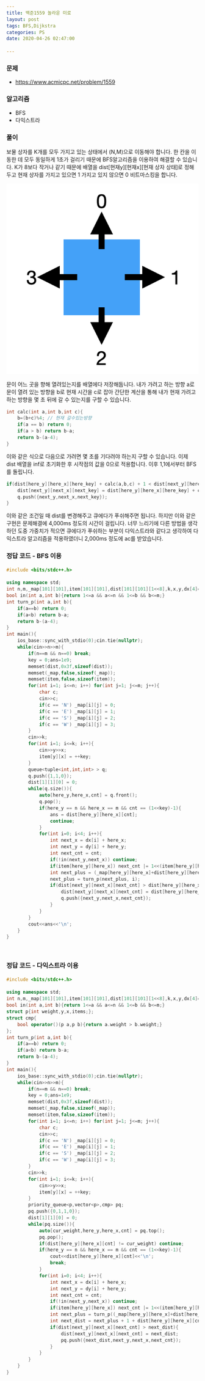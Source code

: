 ```yaml
---
title: 백준1559 놀라운 미로
layout: post
tags: BFS,Dijkstra
categories: PS
date: 2020-04-26 02:47:00

--- 
```


###  **문제** 
* https://www.acmicpc.net/problem/1559

###  **알고리즘** 
* BFS
* 다익스트라

###  **풀이**
보물 상자를 K개를 모두 가지고 있는 상태에서 (N,M)으로 이동해야 합니다. 한 칸을 이동한 데 모두 동일하게 1초가 걸리기 때문에 BFS알고리즘을 이용하여 해결할 수 있습니다. K가 8보다 작거나 같기 때문에 배열을 dist[현재y][현재x][현재 상자 상태]로 정해두고 현재 상자를 가지고 있으면 1 가지고 있지 않으면 0 비트마스킹을 합니다. 

![boj1559-1](/images/boj1559-1.png) 

문이 어느 곳을 향해 열려있는지를 배열에다 저장해둡니다. 내가 가려고 하는 방향 a로 문이 열려 있는 방향을 b로 현재 시간을 c로 잡아 간단한 계산을 통해 내가 현재 가려고 하는 방향을 몇 초 뒤에 갈 수 있는지를 구할 수 있습니다.

```c++
int calc(int a,int b,int c){
    b=(b+c)%4; // 현재 갈수있는방향
    if(a == b) return 0;
    if(a > b) return b-a;
    return b-(a-4);
}

```

이와 같은 식으로 다음으로 가려면 몇 초를 기다려야 하는지 구할 수 있습니다. 이제 dist 배열을 inf로 초기화한 후 시작점의 값을 0으로 적용합니다. 이후 1,1에서부터 BFS를 돌립니다.
```c++
if(dist[here_y][here_x][here_key] + calc(a,b,c) + 1 < dist[next_y][here_x][next_key]){
    dist[next_y][next_x][next_key] = dist[here_y][here_x][here_key] + calc(a,b,c) + 1;
    q.push({next_y,next_x,next_key});
}
```
이와 같은 조건일 때 dist를 변경해주고 큐에다가 푸쉬해주면 됩니다. 하지만 이와 같은 구현은 문제해결에 4,000ms 정도의 시간이 걸립니다. 너무 느리기에 다른 방법을 생각하던 도중 가중치가 적으면 큐에다가 푸쉬하는 부분이 다익스트라와 같다고 생각하여 다익스트라 알고리즘을 적용하였더니 2,000ms 정도에 ac를 받았습니다.

### 정답 코드 - BFS 이용
```c++
#include <bits/stdc++.h>

using namespace std;
int n,m,_map[101][101],item[101][101],dist[101][101][1<<8],k,x,y,dx[4]={0,1,0,-1},dy[4]={-1,0,1,0},key,ans;
bool in(int a,int b){return 1<=a && a<=n && 1<=b && b<=m;}
int turn_p(int a,int b){
    if(a==b) return 0;
    if(a<b) return b-a;
    return b-(a-4);
}
int main(){
    ios_base::sync_with_stdio(0);cin.tie(nullptr);
    while(cin>>n>>m){
        if(n==m && n==0) break;
        key = 0;ans=1e9;
        memset(dist,0x3f,sizeof(dist));
        memset(_map,false,sizeof(_map));
        memset(item,false,sizeof(item));
        for(int i=1; i<=n; i++) for(int j=1; j<=m; j++){
            char c;
            cin>>c;
            if(c == 'N') _map[i][j] = 0;
            if(c == 'E') _map[i][j] = 1;
            if(c == 'S') _map[i][j] = 2;
            if(c == 'W') _map[i][j] = 3;
        }
        cin>>k;
        for(int i=1; i<=k; i++){
            cin>>y>>x;
            item[y][x] = ++key;
        }
        queue<tuple<int,int,int> > q;
        q.push({1,1,0});
        dist[1][1][0] = 0;
        while(q.size()){
            auto[here_y,here_x,cnt] = q.front();
            q.pop();
            if(here_y == n && here_x == m && cnt == (1<<key)-1){
                ans = dist[here_y][here_x][cnt];
                continue;
            }
            for(int i=0; i<4; i++){
                int next_x = dx[i] + here_x;
                int next_y = dy[i] + here_y;
                int next_cnt = cnt;
                if(!in(next_y,next_x)) continue;
                if(item[here_y][here_x]) next_cnt |= 1<<(item[here_y][here_x]-1);
                int next_plus = (_map[here_y][here_x]+dist[here_y][here_x][cnt])%4;
                next_plus = turn_p(next_plus, i);
                if(dist[next_y][next_x][next_cnt] > dist[here_y][here_x][cnt] + next_plus + 1){
                    dist[next_y][next_x][next_cnt] = dist[here_y][here_x][cnt] + next_plus + 1;
                    q.push({next_y,next_x,next_cnt});
                }
            }
        }
        cout<<ans<<'\n';
    }
}
```
<br>

### 정답 코드 - 다익스트라 이용
```c++
#include <bits/stdc++.h>

using namespace std;
int n,m,_map[101][101],item[101][101],dist[101][101][1<<8],k,x,y,dx[4]={0,1,0,-1},dy[4]={-1,0,1,0},key,ans;
bool in(int a,int b){return 1<=a && a<=n && 1<=b && b<=m;}
struct p{int weight,y,x,items;};
struct cmp{
    bool operator()(p a,p b){return a.weight > b.weight;}
};
int turn_p(int a,int b){
    if(a==b) return 0;
    if(a<b) return b-a;
    return b-(a-4);
}
int main(){
    ios_base::sync_with_stdio(0);cin.tie(nullptr);
    while(cin>>n>>m){
        if(n==m && n==0) break;
        key = 0;ans=1e9;
        memset(dist,0x3f,sizeof(dist));
        memset(_map,false,sizeof(_map));
        memset(item,false,sizeof(item));
        for(int i=1; i<=n; i++) for(int j=1; j<=m; j++){
            char c;
            cin>>c;
            if(c == 'N') _map[i][j] = 0;
            if(c == 'E') _map[i][j] = 1;
            if(c == 'S') _map[i][j] = 2;
            if(c == 'W') _map[i][j] = 3;
        }
        cin>>k;
        for(int i=1; i<=k; i++){
            cin>>y>>x;
            item[y][x] = ++key;
        }
        priority_queue<p,vector<p>,cmp> pq;
        pq.push({0,1,1,0});
        dist[1][1][0] = 0;
        while(pq.size()){
            auto[cur_weight,here_y,here_x,cnt] = pq.top();
            pq.pop();
            if(dist[here_y][here_x][cnt] != cur_weight) continue;
            if(here_y == n && here_x == m && cnt == (1<<key)-1){
                cout<<dist[here_y][here_x][cnt]<<'\n';
                break;
            }
            for(int i=0; i<4; i++){
                int next_x = dx[i] + here_x;
                int next_y = dy[i] + here_y;
                int next_cnt = cnt;
                if(!in(next_y,next_x)) continue;
                if(item[here_y][here_x]) next_cnt |= 1<<(item[here_y][here_x]-1);
                int next_plus = turn_p((_map[here_y][here_x]+dist[here_y][here_x][cnt])%4,i);
                int next_dist = next_plus + 1 + dist[here_y][here_x][cnt];
                if(dist[next_y][next_x][next_cnt] > next_dist){
                    dist[next_y][next_x][next_cnt] = next_dist;
                    pq.push({next_dist,next_y,next_x,next_cnt});
                }
            }
        }
    }
}
```